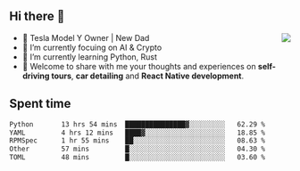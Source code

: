 ## Hi there 👋
<img align="right" src="https://github-readme-stats.vercel.app/api?username=ljunb&show_icons=true&icon_color=CE1D2D&text_color=718096&bg_color=00000000&hide_title=true&hide_border=true" />

- 🚗 Tesla Model Y Owner | New Dad
- 🔭 I’m currently focuing on AI & Crypto
- 🌱 I’m currently learning Python, Rust
- 💬 Welcome to share with me your thoughts and experiences on **self-driving tours**, **car detailing** and **React Native development**.




## Spent time
<!--START_SECTION:waka-->

```txt
Python       13 hrs 54 mins  ███████████████▓░░░░░░░░░   62.29 %
YAML         4 hrs 12 mins   ████▓░░░░░░░░░░░░░░░░░░░░   18.85 %
RPMSpec      1 hr 55 mins    ██░░░░░░░░░░░░░░░░░░░░░░░   08.63 %
Other        57 mins         █░░░░░░░░░░░░░░░░░░░░░░░░   04.30 %
TOML         48 mins         █░░░░░░░░░░░░░░░░░░░░░░░░   03.60 %
```

<!--END_SECTION:waka-->
